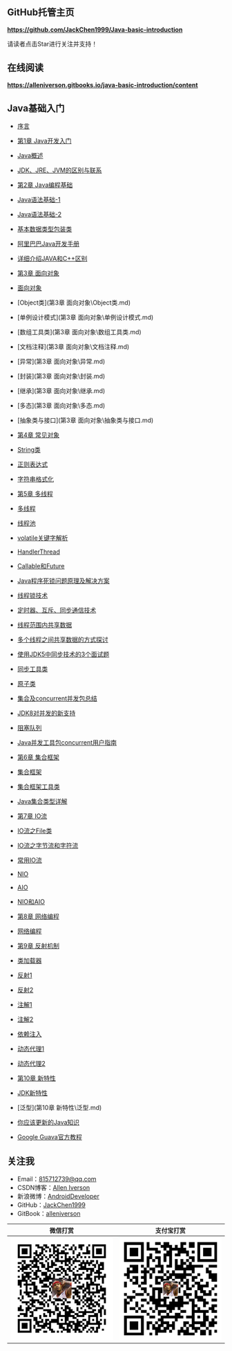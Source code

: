 ## GitHub托管主页

**https://github.com/JackChen1999/Java-basic-introduction**

请读者点击Star进行关注并支持！

## 在线阅读

**https://alleniverson.gitbooks.io/java-basic-introduction/content**

## Java基础入门

* [序言](README.md)

* [第1章 Java开发入门](第1章%20Java开发入门/README.md)
* [Java概述](第1章%20Java开发入门/Java概述.md)
* [JDK、JRE、JVM的区别与联系](第1章%20Java开发入门/JDK、JRE、JVM的区别与联系.md)

* [第2章 Java编程基础](第2章%20Java编程基础/README.md)
* [Java语法基础-1](第2章%20Java编程基础/Java语法基础-1.md)
* [Java语法基础-2](第2章%20Java编程基础/Java语法基础-2.md)
* [基本数据类型包装类](第2章%20Java编程基础/基本数据类型包装类.md)
* [阿里巴巴Java开发手册](第2章%20Java编程基础/阿里巴巴Java开发手册.md)
* [详细介绍JAVA和C++区别](第2章%20Java编程基础/详细介绍JAVA和C++区别.md)

* [第3章 面向对象](第3章%20面向对象/README.md)
* [面向对象](第3章%20面向对象/面向对象.md)
* [Object类](第3章 面向对象\Object类.md)
* [单例设计模式](第3章 面向对象\单例设计模式.md)
* [数组工具类](第3章 面向对象\数组工具类.md)
* [文档注释](第3章 面向对象\文档注释.md)
* [异常](第3章 面向对象\异常.md)
* [封装](第3章 面向对象\封装.md)
* [继承](第3章 面向对象\继承.md)
* [多态](第3章 面向对象\多态.md)
* [抽象类与接口](第3章 面向对象\抽象类与接口.md)

* [第4章 常见对象](第4章%20常见对象/README.md)
* [String类](第4章%20常见对象/String类.md)
* [正则表达式](第4章%20常见对象/正则表达式.md)
* [字符串格式化](第4章%20常见对象/字符串格式化.md)

* [第5章 多线程](第5章%20多线程/README.md)
* [多线程](第5章%20多线程/多线程.md)
* [线程池](第5章%20多线程/线程池.md)
* [volatile关键字解析](第5章%20多线程/volatile关键字解析.md)
* [HandlerThread](第5章%20多线程/HandlerThread.md)
* [Callable和Future](第5章%20多线程/Callable和Future.md)
* [Java程序死锁问题原理及解决方案](第5章%20多线程/Java程序死锁问题原理及解决方案.md)
* [线程锁技术](第5章%20多线程/线程锁技术.md)
* [定时器、互斥、同步通信技术](第5章%20多线程/定时器、互斥、同步通信技术.md)
* [线程范围内共享数据](第5章%20多线程/线程范围内共享数据.md)
* [多个线程之间共享数据的方式探讨](第5章%20多线程/多个线程之间共享数据的方式探讨.md)
* [使用JDK5中同步技术的3个面试题](第5章%20多线程/使用JDK5中同步技术的3个面试题.md)
* [同步工具类](第5章%20多线程/同步工具类.md)
* [原子类](第5章%20多线程/原子类.md)
* [集合及concurrent并发包总结](第5章%20多线程/集合及concurrent并发包总结.md)
* [JDK8对并发的新支持](第5章%20多线程/JDK8对并发的新支持.md)
* [阻塞队列](第5章%20多线程/阻塞队列.md)
* [Java并发工具包concurrent用户指南](第5章%20多线程/Java并发工具包concurrent用户指南.md)

* [第6章 集合框架](第6章%20集合框架/README.md)
* [集合框架](第6章%20集合框架/集合框架.md)
* [集合框架工具类](第6章%20集合框架/集合框架工具类.md)
* [Java集合类型详解](第6章%20集合框架/Java集合类型详解.md)

* [第7章 IO流](第7章%20IO流/README.md)
* [IO流之File类](第7章%20IO流/IO流之File类.md)
* [IO流之字节流和字符流](第7章%20IO流/IO流之字节流和字符流.md)
* [常用IO流](第7章%20IO流/常用IO流.md)
* [NIO](第7章%20IO流/NIO.md)
* [AIO](第7章%20IO流/AIO.md)
* [NIO和AIO](第7章%20IO流/NIO和AIO.md)

* [第8章 网络编程](第8章%20网络编程/README.md)
* [网络编程](第8章%20网络编程/网络编程.md)

* [第9章 反射机制](第9章%20反射机制/README.md)
* [类加载器](第9章%20反射机制/类加载器.md)
* [反射1](第9章%20反射机制/反射.md)
* [反射2](第9章%20反射机制/Java反射.md)
* [注解1](第9章%20反射机制/注解.md)
* [注解2](第9章%20反射机制/Java注解.md)
* [依赖注入](第9章%20反射机制/依赖注入.md)
* [动态代理1](第9章%20反射机制/动态代理.md)
* [动态代理2](第9章%20反射机制/Java动态代理.md)

* [第10章 新特性](第10章%20新特性/README.md)
* [JDK新特性](第10章%20新特性/JDK新特性.md)
* [泛型](第10章 新特性\泛型.md)
* [你应该更新的Java知识](第10章%20新特性/你应该更新的Java知识.md)
* [Google Guava官方教程](第10章%20新特性/Google%20Guava官方教程.md)

 ## 关注我

- Email：<815712739@qq.com>
- CSDN博客：[Allen Iverson](http://blog.csdn.net/axi295309066)
- 新浪微博：[AndroidDeveloper](http://weibo.com/u/1848214604?topnav=1&wvr=6&topsug=1&is_all=1)
- GitHub：[JackChen1999](https://github.com/JackChen1999)
- GitBook：[alleniverson](https://www.gitbook.com/@alleniverson)

|                   微信打赏                   |                  支付宝打赏                   |
| :--------------------------------------: | :--------------------------------------: |
| <img src="assets/weixin.png" width="300" /> | <img src="assets/支付宝.jpg" width="300" /> |
